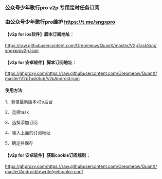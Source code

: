 ### 公众号少年歌行pro v2p 专用定时任务订阅
### 由公众号少年歌行pro维护 https://t.me/sngxpro


#### 【v2p for ios软件】脚本订阅地址：

https://raw.githubusercontent.com/Oreomeow/QuanX/master/V2pTaskSub/sngxprov2p.json

#### 【v2p for 安卓软件】脚本订阅地址：

https://ghproxy.com/https://raw.githubusercontent.com/Oreomeow/QuanX/master/V2pTaskSub/v2pAndroid.json


#### 使用方法

1、登录最新版本v2p后台

2、选择task

3、选择添加订阅

4、输入上面的订阅地址

5、确定并保存


#### 【v2p for 安卓软件】获取cookie订阅规则：

https://ghproxy.com/https://raw.githubusercontent.com/Oreomeow/QuanX/master/Android/rewrite/getcookie.conf
